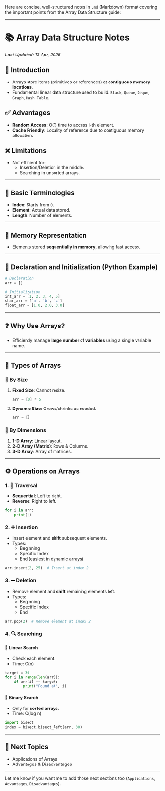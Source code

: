 Here are concise, well-structured notes in `.md` (Markdown) format covering the important points from the Array Data Structure guide:

---

# 📚 Array Data Structure Notes

_Last Updated: 13 Apr, 2025_

## 📌 Introduction
- Arrays store items (primitives or references) at **contiguous memory locations**.
- Fundamental linear data structure used to build: `Stack`, `Queue`, `Deque`, `Graph`, `Hash Table`.

## ✅ Advantages
- **Random Access**: O(1) time to access i-th element.
- **Cache Friendly**: Locality of reference due to contiguous memory allocation.

## ❌ Limitations
- Not efficient for:
  - Insertion/Deletion in the middle.
  - Searching in unsorted arrays.

---

## 🧱 Basic Terminologies
- **Index**: Starts from `0`.
- **Element**: Actual data stored.
- **Length**: Number of elements.

---

## 🧠 Memory Representation
- Elements stored **sequentially in memory**, allowing fast access.

---

## 🧾 Declaration and Initialization (Python Example)

```python
# Declaration
arr = []

# Initialization
int_arr = [1, 2, 3, 4, 5]
char_arr = ['a', 'b', 'c']
float_arr = [1.0, 2.0, 3.0]
```

---

## ❓ Why Use Arrays?
- Efficiently manage **large number of variables** using a single variable name.

---

## 🧮 Types of Arrays

### 🔢 By Size
1. **Fixed Size**: Cannot resize.
   ```python
   arr = [0] * 5
   ```
2. **Dynamic Size**: Grows/shrinks as needed.
   ```python
   arr = []
   ```

### 🔲 By Dimensions
1. **1-D Array**: Linear layout.
2. **2-D Array (Matrix)**: Rows & Columns.
3. **3-D Array**: Array of matrices.

---

## ⚙️ Operations on Arrays

### 1. 🔁 Traversal
- **Sequential**: Left to right.
- **Reverse**: Right to left.

```python
for i in arr:
    print(i)
```

### 2. ➕ Insertion
- Insert element and **shift** subsequent elements.
- Types:
  - Beginning
  - Specific Index
  - End (easiest in dynamic arrays)

```python
arr.insert(2, 25)  # Insert at index 2
```

### 3. ➖ Deletion
- Remove element and **shift** remaining elements left.
- Types:
  - Beginning
  - Specific Index
  - End

```python
arr.pop(2)  # Remove element at index 2
```

### 4. 🔍 Searching

#### 🔹 Linear Search
- Check each element.
- Time: O(n)

```python
target = 30
for i in range(len(arr)):
    if arr[i] == target:
        print("Found at", i)
```

#### 🔸 Binary Search
- Only for **sorted arrays**.
- Time: O(log n)

```python
import bisect
index = bisect.bisect_left(arr, 30)
```

---

## 📘 Next Topics
- Applications of Arrays
- Advantages & Disadvantages

---

Let me know if you want me to add those next sections too (`Applications`, `Advantages`, `Disadvantages`).